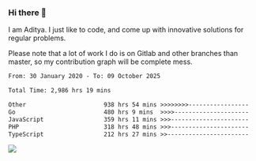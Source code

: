 ### Hi there 👋

I am Aditya. I just like to code, and come up with innovative solutions for regular problems.

Please note that a lot of work I do is on Gitlab and other branches than master, so my contribution graph will be complete mess.

<!--START_SECTION:waka-->

```txt
From: 30 January 2020 - To: 09 October 2025

Total Time: 2,986 hrs 19 mins

Other                      938 hrs 54 mins >>>>>>>>-----------------   31.44 %
Go                         480 hrs 9 mins  >>>>---------------------   16.08 %
JavaScript                 359 hrs 11 mins >>>----------------------   12.03 %
PHP                        318 hrs 48 mins >>>----------------------   10.68 %
TypeScript                 212 hrs 27 mins >>-----------------------   07.11 %
```

<!--END_SECTION:waka-->

![](https://komarev.com/ghpvc/?username=BrainBuzzer)

